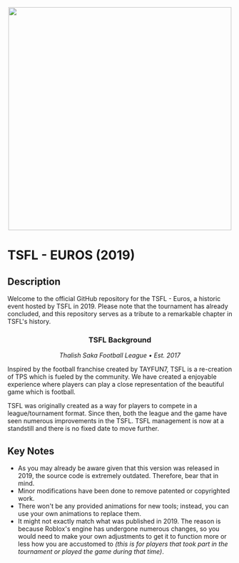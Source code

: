 <p align="center">
  <img width="500" height="500" src="https://github.com/thaalish/tsfl-euros/assets/85063798/e032066b-8817-4a8e-af05-c724014335f2">
</p>

# TSFL - EUROS (2019)

## Description
Welcome to the official GitHub repository for the TSFL - Euros, a historic event hosted by TSFL in 2019. Please note that the tournament has already concluded, and this repository serves as a tribute to a remarkable chapter in TSFL's history.

<h3 align="center">TSFL Background</h3>
<p align="center"><em>Thalish Saka Football League • Est. 2017</em></p>

Inspired by the football franchise created by TAYFUN7, TSFL is a re-creation of TPS which is fueled by the community. We have created a enjoyable experience where players can play a close representation of the beautiful game which is football. 

TSFL was originally created as a way for players to compete in a league/tournament format. Since then, both the league and the game have seen numerous improvements in the TSFL. TSFL management is now at a standstill and there is no fixed date to move further.

## Key Notes
- As you may already be aware given that this version was released in 2019, the source code is extremely outdated. Therefore, bear that in mind.
- Minor modifications have been done to remove patented or copyrighted work.
- There won't be any provided animations for new tools; instead, you can use your own animations to replace them.
- It might not exactly match what was published in 2019. The reason is because Roblox's engine has undergone numerous changes, so you would need to make your own adjustments to get it to function more or less how you are accustomed to *(this is for players that took part in the tournament or played the game during that time)*.

